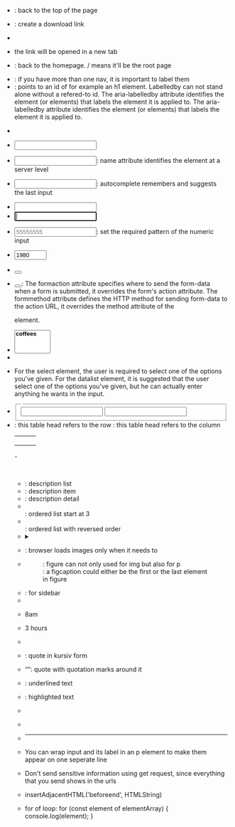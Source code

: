 - <a href="#"></a>: back to the top of the page
- <a href="" download></a>: create a download link
- <a href="tel: 55555555"></a>
- <a href="" target="_blank"></a> the link will be opened in a new tab
- <a href="/"></a>: back to the homepage. / means it'll be the root page
- <nav aria-label="primary-navigation"></nav>: if you have more than one nav, it is important to label them
- <nav aria-labelledby=""></nav>: points to an id of for example an h1 element. Labelledby can not stand alone without a refered-to id. The aria-labelledby attribute identifies the element (or elements) that labels the element it is applied to. The aria-labelledby attribute identifies the element (or elements) that labels the element it is applied to.

- <form action="" method="get/post"></form>
- <input type="password/tel/text">
- <input name="">: name attribute identifies the element at a server level
- <input autocomplete="on">: autocomplete remembers and suggests the last input
- <input required>
- <input autofocus>
- <input type="tel" placeholder="55555555" pattern="[0-9]{10}">: set the required pattern of the numeric input
- <input type="number" name="decade" id="decade" min="1950" max="2020" step="10" value="1980">
- <button type="reset"></button>
- <button type="submit" formaction="http://..." formmethod="post"></button>:
    The formaction attribute specifies where to send the form-data when a form is submitted, it overrides the form's action attribute.
    The formmethod attribute defines the HTTP method for sending form-data to the action URL, it overrides the method attribute of the <form> element.
- <select name="coffee" id="coffee" multiple size="3">
    <optgroup label="coffees">
      <option value="coffee1"></option>
      <option value="coffee2"></option>
      <option value="coffee3"></option>
    </optgroup>
    <optgroup label="otherDrinks">
      <option value=""></option>
      <option value=""></option>
      <option value=""></option>
    </optgroup>
  </select>
- <datalist>
    <option value="coffee1"></option>
    <option value="coffee2"></option>
    <option value="coffee3"></option>
  </datalist>
- For the select element, the user is required to select one of the options you've given. 
  For the datalist element, it is suggested that the user select one of the options you've given, but he can actually enter anything he wants in the input.
- <fieldset>
    <legend></legend>
    <input type="text">
    <label for=""></label>
    <input type="text">
    <label for=""></label>
  </fieldset>

- <table>
  <tr>
    <th scope="row"></th>: this table head refers to the row
    <th scope="col"></th>: this table head refers to the column
  </tr>
  <tr>
    <td rowspan="3"></td>
    <td colspan="2"></td>
  </tr>
  <tr>
    <td></td>
    <td></td>
  </tr>
</table>
- <table>
  <caption></caption>
  <thead></thead>
  <tbody></tbody>
  <tfoot></tfoot>
</table>

- <dl></dl>: description list
- <dt></dt>: description item
- <dd></dd>: description detail
- <ol start="3"></ol>: ordered list start at 3
- <ol reverse></ol>: ordered list with reversed order
- <details>
    <summary></summary>
    <p></p>
  </details>
  
- <img src="" alt="" loading="lazy">: browser loads images only when it needs to
- <figure>: figure can not only used for img but also for p
    <img src="" alt="">
    <figcaption></figcaption>: a figcaption could either be the first or the last element in figure
  </figure>

- <aside></aside>: for sidebar
- <address></address>
- <time datetime="08:00">8am</time>
- <time datetime="PT3H">3 hours</time>
- <article></article>
- <cite></cite>: quote in kursiv form
- <q></q>: quote with quotation marks around it
- <u></u>: underlined text
- <mark></mark>: highlighted text
- <abbr title="create a tooltip when mousing over it"></abbr>
- <code></code>
- <hr>

- You can wrap input and its label in an p element to make them appear on one seperate line
- Don't send sensitive information using get request, since everything that you send shows in the urls
- insertAdjacentHTML('beforeend', HTMLString)
- for of loop:
  for (const element of elementArray) {
    console.log(element);
  }

